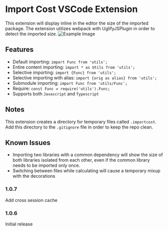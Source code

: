 # Import Cost VSCode Extension

This extension will display inline in the editor the size of the imported package.
The extension utilizes webpack with UglifyJSPlugin in order to detect the imported size.
![Example Image](https://file-gwpnofjfte.now.sh/Screen%20Shot%202017-07-15%20at%202.13.55%20PM.png)

## Features

- Default importing: `import Func from 'utils';`
- Entire content importing: `import * as Utils from 'utils';`
- Selective importing: `import {Func} from 'utils';`
- Selective importing with alias: `import {orig as alias} from 'utils';`
- Submodule importing: `import Func from 'utils/Func';`
- Require: `const Func = require('utils').Func;`
- Supports both `Javascript` and `Typescript`

## Notes

This extension creates a directory for temporary files called `.importcost`.  
Add this directory to the `.gitignore` file in order to keep the repo clean.

## Known Issues
- Importing two libraries with a common dependency will show the size of both libraries isolated from each other, even if the common library needs to be imported only once.
- Switching between files while calculating will cause a temporary mixup with the decorations

### 1.0.7

Add cross session cache

### 1.0.6

Initial release
